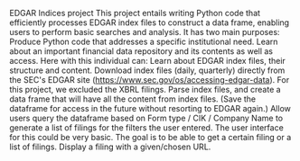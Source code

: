 EDGAR Indices project
This project entails writing Python code that efficiently processes EDGAR index files to construct a data frame, enabling users to perform basic searches and analysis.
It has two main purposes:
  Produce Python code that addresses a specific institutional need.
  Learn about an important financial data repository and its contents as well as access.
Here with this individual can:
  Learn about EDGAR index files, their structure and content.
  Download index files (daily, quarterly) directly from the SEC's EDGAR site (https://www.sec.gov/os/accessing-edgar-data). 
  For this project, we excluded the XBRL filings.
  Parse index files, and create a data frame that will have all the content from index files. (Save the dataframe for access in the future without resorting to EDGAR again.)
  Allow users query the dataframe based on Form type / CIK / Company Name to generate a list of filings for the filters the user entered.
  The user interface for this could be very basic.
  The goal is to be able to get a certain filing or a list of filings.
  Display a filing with a given/chosen URL.
